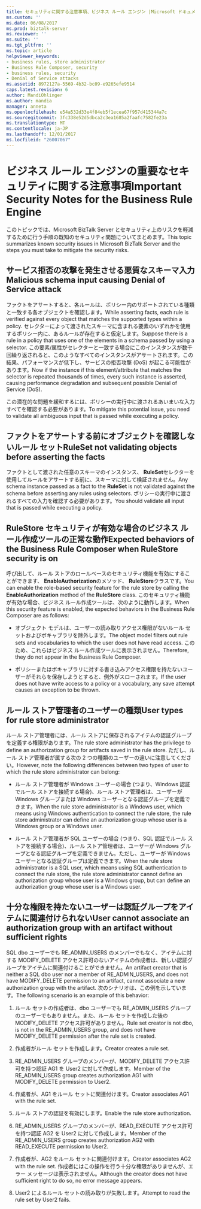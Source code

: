 ```yaml
---
title: セキュリティに関する注意事項、ビジネス ルール エンジン |Microsoft ドキュメント
ms.custom: ''
ms.date: 06/08/2017
ms.prod: biztalk-server
ms.reviewer: ''
ms.suite: ''
ms.tgt_pltfrm: ''
ms.topic: article
helpviewer_keywords:
- business rules, store administrator
- Business Rule Composer, security
- business rules, security
- Denial of Service attacks
ms.assetid: 8972127a-5569-4b32-bc09-e9265efe9514
caps.latest.revision: 6
author: MandiOhlinger
ms.author: mandia
manager: anneta
ms.openlocfilehash: e54a532d33e4f84eb5f1ecea67f957d415344a7c
ms.sourcegitcommit: 3fc338e52d5dbca2c3ea1685a2faafc7582fe23a
ms.translationtype: MT
ms.contentlocale: ja-JP
ms.lasthandoff: 12/01/2017
ms.locfileid: "26007067"
---
```

# <a name="important-security-notes-for-the-business-rule-engine"></a><span data-ttu-id="989a4-102">ビジネス ルール エンジンの重要なセキュリティに関する注意事項</span><span class="sxs-lookup"><span data-stu-id="989a4-102">Important Security Notes for the Business Rule Engine</span></span>
<span data-ttu-id="989a4-103">このトピックでは、Microsoft BizTalk Server とセキュリティ上のリスクを軽減するために行う手順の既知のセキュリティ問題についてまとめます。</span><span class="sxs-lookup"><span data-stu-id="989a4-103">This topic summarizes known security issues in Microsoft BizTalk Server and the steps you must take to mitigate the security risks.</span></span>  
  
## <a name="malicious-schema-input-causing-denial-of-service-attack"></a><span data-ttu-id="989a4-104">サービス拒否の攻撃を発生させる悪質なスキーマ入力</span><span class="sxs-lookup"><span data-stu-id="989a4-104">Malicious schema input causing Denial of Service attack</span></span>  
 <span data-ttu-id="989a4-105">ファクトをアサートすると、各ルールは、ポリシー内のサポートされている種類と一致する各オブジェクトを確認します。</span><span class="sxs-lookup"><span data-stu-id="989a4-105">While asserting facts, each rule is verified against every object that matches the supported types within a policy.</span></span> <span data-ttu-id="989a4-106">セレクターによって渡されたスキーマに含まれる要素のいずれかを使用するポリシー内に、あるルールが存在すると仮定します。</span><span class="sxs-lookup"><span data-stu-id="989a4-106">Suppose there is a rule in a policy that uses one of the elements in a schema passed by using a selector.</span></span> <span data-ttu-id="989a4-107">この要素/属性がセレクターと一致する場合にこのインスタンスが数千回繰り返されると、このようなすべてのインスタンスがアサートされます。この結果、パフォーマンスが低下し、サービスの拒否攻撃 (DoS) が起こる可能性があります。</span><span class="sxs-lookup"><span data-stu-id="989a4-107">Now if the instance if this element/attribute that matches the selector is repeated thousands of times, every such instance is asserted, causing performance degradation and subsequent possible Denial of Service (DoS).</span></span>  
  
 <span data-ttu-id="989a4-108">この潜在的な問題を緩和するには、ポリシーの実行中に渡されるあいまいな入力すべてを確認する必要があります。</span><span class="sxs-lookup"><span data-stu-id="989a4-108">To mitigate this potential issue, you need to validate all ambiguous input that is passed while executing a policy.</span></span>  
  
## <a name="ruleset-not-validating-objects-before-asserting-the-facts"></a><span data-ttu-id="989a4-109">ファクトをアサートする前にオブジェクトを確認しないルール セット</span><span class="sxs-lookup"><span data-stu-id="989a4-109">RuleSet not validating objects before asserting the facts</span></span>  
 <span data-ttu-id="989a4-110">ファクトとして渡された任意のスキーマのインスタンス、 **RuleSet**セレクターを使用してルールをアサートする前に、スキーマに対して検証されません。</span><span class="sxs-lookup"><span data-stu-id="989a4-110">Any schema instance passed as a fact to the **RuleSet** is not validated against the schema before asserting any rules using selectors.</span></span> <span data-ttu-id="989a4-111">ポリシーの実行中に渡されるすべての入力を確認する必要があります。</span><span class="sxs-lookup"><span data-stu-id="989a4-111">You should validate all input that is passed while executing a policy.</span></span>  
  
## <a name="expected-behaviors-of-the-business-rule-composer-when-rulestore-security-is-on"></a><span data-ttu-id="989a4-112">RuleStore セキュリティが有効な場合のビジネス ルール作成ツールの正常な動作</span><span class="sxs-lookup"><span data-stu-id="989a4-112">Expected behaviors of the Business Rule Composer when RuleStore security is on</span></span>  
 <span data-ttu-id="989a4-113">呼び出して、ルール ストアのロールベースのセキュリティ機能を有効にすることができます、 **EnableAuthorization**のメソッド、 **RuleStore**クラスです。</span><span class="sxs-lookup"><span data-stu-id="989a4-113">You can enable the role-based security feature for the rule store by calling the **EnableAuthorization** method of the **RuleStore** class.</span></span> <span data-ttu-id="989a4-114">このセキュリティ機能が有効な場合、ビジネス ルール作成ツールは、次のように動作します。</span><span class="sxs-lookup"><span data-stu-id="989a4-114">When this security feature is enabled, the expected behaviors in the Business Rule Composer are as follows:</span></span>  
  
-   <span data-ttu-id="989a4-115">オブジェクト モデルは、ユーザーの読み取りアクセス権限がないルール セットおよびボキャブラリを除外します。</span><span class="sxs-lookup"><span data-stu-id="989a4-115">The object model filters out rule sets and vocabularies to which the user does not have read access.</span></span> <span data-ttu-id="989a4-116">このため、これらはビジネス ルール作成ツールに表示されません。</span><span class="sxs-lookup"><span data-stu-id="989a4-116">Therefore, they do not appear in the Business Rule Composer.</span></span>  
  
-   <span data-ttu-id="989a4-117">ポリシーまたはボキャブラリに対する書き込みアクセス権限を持たないユーザーがそれらを保存しようとすると、例外がスローされます。</span><span class="sxs-lookup"><span data-stu-id="989a4-117">If the user does not have write access to a policy or a vocabulary, any save attempt causes an exception to be thrown.</span></span>  
  
## <a name="user-types-for-rule-store-administrator"></a><span data-ttu-id="989a4-118">ルール ストア管理者のユーザーの種類</span><span class="sxs-lookup"><span data-stu-id="989a4-118">User types for rule store administrator</span></span>  
 <span data-ttu-id="989a4-119">ルール ストア管理者には、ルール ストアに保存されるアイテムの認証グループを定義する権限があります。</span><span class="sxs-lookup"><span data-stu-id="989a4-119">The rule store administrator has the privilege to define an authorization group for artifacts saved in the rule store.</span></span> <span data-ttu-id="989a4-120">ただし、ルール ストア管理者が属する次の 2 つの種類のユーザーの違いに注意してください。</span><span class="sxs-lookup"><span data-stu-id="989a4-120">However, note the following differences between two types of user to which the rule store administrator can belong:</span></span>  
  
-   <span data-ttu-id="989a4-121">ルール ストア管理者が Windows ユーザーの場合 (つまり、Windows 認証でルール ストアを接続する場合)、ルール ストア管理者は、ユーザーが Windows グループまたは Windows ユーザーとなる認証グループを定義できます。</span><span class="sxs-lookup"><span data-stu-id="989a4-121">When the rule store administrator is a Windows user, which means using Windows authentication to connect the rule store, the rule store administrator can define an authorization group whose user is a Windows group or a Windows user.</span></span>  
  
-   <span data-ttu-id="989a4-122">ルール ストア管理者が SQL ユーザーの場合 (つまり、SQL 認証でルール ストアを接続する場合)、ルール ストア管理者は、ユーザーが Windows グループとなる認証グループを定義できません。ただし、ユーザーが Windows ユーザーとなる認証グループは定義できます。</span><span class="sxs-lookup"><span data-stu-id="989a4-122">When the rule store administrator is a SQL user, which means using SQL authentication to connect the rule store, the rule store administrator cannot define an authorization group whose user is a Windows group, but can define an authorization group whose user is a Windows user.</span></span>  
  
## <a name="user-cannot-associate-an-authorization-group-with-an-artifact-without-sufficient-rights"></a><span data-ttu-id="989a4-123">十分な権限を持たないユーザーは認証グループをアイテムに関連付けられない</span><span class="sxs-lookup"><span data-stu-id="989a4-123">User cannot associate an authorization group with an artifact without sufficient rights</span></span>  
 <span data-ttu-id="989a4-124">SQL dbo ユーザーでも RE_ADMIN_USERS のメンバーでもなく、アイテムに対する MODIFY_DELETE アクセス許可のないアイテムの作成者は、新しい認証グループをアイテムに関連付けることができません。</span><span class="sxs-lookup"><span data-stu-id="989a4-124">An artifact creator that is neither a SQL dbo user nor a member of RE_ADMIN_USERS, and does not have MODIFY_DELETE permission to an artifact, cannot associate a new authorization group with the artifact.</span></span> <span data-ttu-id="989a4-125">次のシナリオは、この例を示しています。</span><span class="sxs-lookup"><span data-stu-id="989a4-125">The following scenario is an example of this behavior:</span></span>  
  
1.  <span data-ttu-id="989a4-126">ルール セットの作成者は、dbo ユーザーでも RE_ADMIN_USERS グループのユーザーでもありません。また、ルール セットを作成した後の MODIFY_DELETE アクセス許可がありません。</span><span class="sxs-lookup"><span data-stu-id="989a4-126">Rule set creator is not dbo, is not in the RE_ADMIN_USERS group, and does not have MODIFY_DELETE permission after the rule set is created.</span></span>  
  
2.  <span data-ttu-id="989a4-127">作成者がルール セットを作成します。</span><span class="sxs-lookup"><span data-stu-id="989a4-127">Creator creates a rule set.</span></span>  
  
3.  <span data-ttu-id="989a4-128">RE_ADMIN_USERS グループのメンバーが、MODIFY_DELETE アクセス許可を持つ認証 AG1 を User2 に対して作成します。</span><span class="sxs-lookup"><span data-stu-id="989a4-128">Member of the RE_ADMIN_USERS group creates authorization AG1 with MODIFY_DELETE permission to User2.</span></span>  
  
4.  <span data-ttu-id="989a4-129">作成者が、AG1 をルール セットに関連付けます。</span><span class="sxs-lookup"><span data-stu-id="989a4-129">Creator associates AG1 with the rule set.</span></span>  
  
5.  <span data-ttu-id="989a4-130">ルール ストアの認証を有効にします。</span><span class="sxs-lookup"><span data-stu-id="989a4-130">Enable the rule store authorization.</span></span>  
  
6.  <span data-ttu-id="989a4-131">RE_ADMIN_USERS グループのメンバーが、READ_EXECUTE アクセス許可を持つ認証 AG2 を User2 に対して作成します。</span><span class="sxs-lookup"><span data-stu-id="989a4-131">Member of the RE_ADMIN_USERS group creates authorization AG2 with READ_EXECUTE permission to User2.</span></span>  
  
7.  <span data-ttu-id="989a4-132">作成者が、AG2 をルール セットに関連付けます。</span><span class="sxs-lookup"><span data-stu-id="989a4-132">Creator associates AG2 with the rule set.</span></span> <span data-ttu-id="989a4-133">作成者にはこの操作を行う十分な権限がありませんが、エラー メッセージは表示されません。</span><span class="sxs-lookup"><span data-stu-id="989a4-133">Although the creator does not have sufficient right to do so, no error message appears.</span></span>  
  
8.  <span data-ttu-id="989a4-134">User2 によるルール セットの読み取りが失敗します。</span><span class="sxs-lookup"><span data-stu-id="989a4-134">Attempt to read the rule set by User2 fails.</span></span>